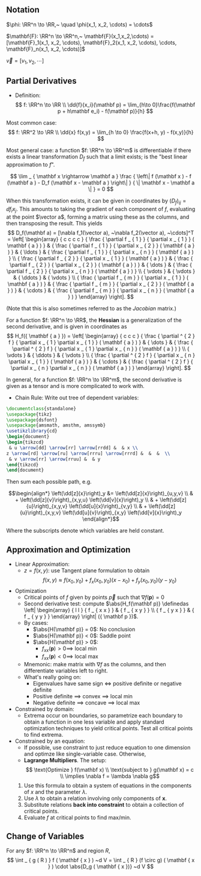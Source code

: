 ## Notation

$\phi: \RR^n \to \RR,~ \quad \phi(x_1, x_2, \cdots) = \cdots$

$\mathbf{F}: \RR^n \to \RR^n,~ \mathbf{F}(x_1,x_2,\cdots) = [\mathbf{F}_1(x_1, x_2, \cdots), \mathbf{F}_2(x_1, x_2, \cdots), \cdots, \mathbf{F}_n(x_1, x_2, \cdots)]$

$\vec{v} = [v_1, v_2, \cdots]$

## Partial Derivatives
- Definition:
$$
f: \RR^n \to \RR \\
\dd{f}{x_i}(\mathbf p)  = \lim_{h\to 0}\frac{f(\mathbf p + h\mathbf e_i)  - f(\mathbf p)}{h}
$$

Most common case:
$$
f: \RR^2 \to \RR \\
\dd{x} f(x,y) =
\lim_{h \to 0} \frac{f(x+h, y) - f(x,y)}{h}
$$

Most general case: a function $f: \RR^n \to \RR^m$ is differentiable if there exists a linear transformation $D_f$ such that a limit exists; is the "best linear approximation to $f$".

$$
\lim _ { \mathbf x \rightarrow \mathbf a } \frac { \left\| f (\mathbf x ) - f (\mathbf a ) - D_f (\mathbf x - \mathbf a ) \right\| } { \| \mathbf x - \mathbf a \| } = 0
$$

When this transformation exists, it can be given in coordinates by  $(D_f)_{ij} = \dd{f_i}{x_j}$. This amounts to taking the gradient of each component of $f$, evaluating at the point $\vector a$, forming a matrix using these as the columns, and then transposing the result. This yields
$$
D_f(\mathbf a) 
= [\nabla f_1(\vector a), ~\nabla f_2(\vector a), ~\cdots]^T 
= \left[ \begin{array} { c c c c } { \frac { \partial f _ { 1 } } { \partial x _ { 1 } } ( \mathbf { a } ) } & { \frac { \partial f _ { 1 } } { \partial x _ { 2 } } ( \mathbf { a } ) } & { \ldots } & { \frac { \partial f _ { 1 } } { \partial x _ { n } } ( \mathbf { a } ) } \\ { \frac { \partial f _ { 2 } } { \partial x _ { 1 } } ( \mathbf { a } ) } & { \frac { \partial f _ { 2 } } { \partial x _ { 2 } } ( \mathbf { a } ) } & { \dots } & { \frac { \partial f _ { 2 } } { \partial x _ { n } } ( \mathbf { a } ) } \\ { \vdots } & { \vdots } & { \ddots } & { \vdots } \\ { \frac { \partial f _ { m } } { \partial x _ { 1 } } ( \mathbf { a } ) } & { \frac { \partial f _ { m } } { \partial x _ { 2 } } ( \mathbf { a } ) } & { \cdots } & { \frac { \partial f _ { m } } { \partial x _ { n } } ( \mathbf { a } ) } \end{array} \right].
$$

(Note that this is also sometimes referred to as the *Jacobian* matrix.)

For a function $f: \RR^n \to \RR$, the **Hessian** is a generalization of the second derivative, and is given in coordinates as
$$
H_f({ \mathbf { a } }) = \left[ \begin{array} { c c c } { \frac { \partial ^ { 2 } f } { \partial x _ { 1 } \partial x _ { 1 } } ( \mathbf { a } ) } & { \dots } & { \frac { \partial ^ { 2 } f } { \partial x _ { 1 } \partial x _ { n } } ( \mathbf { a } ) } \\ { \vdots } & { \ddots } & { \vdots } \\ { \frac { \partial ^ { 2 } f } { \partial x _ { n } \partial x _ { 1 } } ( \mathbf { a } ) } & { \cdots } & { \frac { \partial ^ { 2 } f } { \partial x _ { n } \partial x _ { n } } ( \mathbf { a } ) } \end{array} \right].
$$

In general, for a function $f: \RR^n \to \RR^m$, the second derivative is given as a tensor and is more complicated to work with.

- Chain Rule: Write out tree of dependent variables:
```latex {cmd=true, hide=true, run_on_save=true}
\documentclass{standalone}
\usepackage{tikz}
\usepackage{dsfont}
\usepackage{amsmath, amsthm, amssymb}
\usetikzlibrary{cd}
\begin{document}
\begin{tikzcd}
 & u \arrow[dd] \arrow[rr] \arrow[rrdd] &  & x \\
z \arrow[rd] \arrow[ru] \arrow[rrru] \arrow[rrrd] &  &  &  \\
 & v \arrow[rr] \arrow[rruu] &  & y
\end{tikzcd}
\end{document}
```

Then sum each possible path, e.g.

$$\begin{align*}
\left(\dd[z]{x}\right)_y &= \left(\dd[z]{x}\right)_{u,y,v} \\
& + \left(\dd[z]{v}\right)_{x,y,u} \left(\dd[v]{x}\right)_y \\
& + \left(\dd[z]{u}\right)_{x,y,v} \left(\dd[u]{x}\right)_{v,y}  \\
& + \left(\dd[z]{u}\right)_{x,y,v} \left(\dd[u]{v}\right)_{x,y} \left(\dd[v]{x}\right)_y
\end{align*}$$

Where the subscripts denote which variables are held constant.



## Approximation and Optimization
- Linear Approximation:
	- $z = f(x,y):$ use Tangent plane formulation to obtain
	$$f(x,y) \approx f(x_0, y_0) + f_x(x_0, y_0)(x-x_0) + f_y(x_0, y_0)(y-y_0)$$
- Optimization
	- Critical points of $f$ given by points $\vec p$ such that $\nabla f({\mathbf p}) = 0$
	- Second derivative test: compute $\abs{H_f(\mathbf p)} \definedas  \left| \begin{array} { l l } { f _ { x x } } & { f _ { x y } } \\ { f _ { y x } } & { f _ { y y } } \end{array} \right| ({ \mathbf p  })$.
	- By cases:
		- $\abs{H(\mathbf p)} = 0$: No conclusion
		- $\abs{H(\mathbf p)} < 0$: Saddle point
		- $\abs{H(\mathbf p)} > 0$:
			- $f_{xx}(\mathbf p) > 0 \implies$ local min
			- $f_{xx}(\mathbf p) < 0 \implies$ local max
	- Mnemonic: make matrix with $\nabla f$ as the columns, and then differentiate variables left to right.
	- What's really going on:
		- Eigenvalues have same sign $\iff$ positive definite or negative definite
		- Positive definite $\implies$ convex $\implies$ local min
		- Negative definite $\implies$ concave $\implies$ local max
- Constrained by domain:
	- Extrema occur on boundaries, so parametrize each boundary to obtain a function in one less variable and apply standard optimization techniques to yield critical points. Test all critical points to find extrema.
- Constrained by an equation:
	- If possible, use constraint to just reduce equation to one dimension and optimze like single-variable case. Otherwise,
	- **Lagrange Multipliers**. The setup:
	$$ \text{Optimize } f(\mathbf x) \\ \text{subject to } g(\mathbf x) = c \\ \implies \nabla f = \lambda \nabla g$$
	1. Use this formula to obtain a system of equations in the components of $x$ and the parameter $\lambda$.
	2. Use $\lambda$ to obtain a relation involving only components of $\mathbf{x}$.
	3. Substitute relations **back into constraint** to obtain a collection of critical points.
	4. Evaluate $f$ at critical points to find max/min.


## Change of Variables

For any $f: \RR^n \to \RR^n$ and region $R$,
$$
\int _ { g ( R ) } f ( \mathbf { x } ) ~d V = \int _ { R } (f  \circ g) ( \mathbf { x } )  \cdot \abs{D_g  ( \mathbf { x })} ~d V
$$
